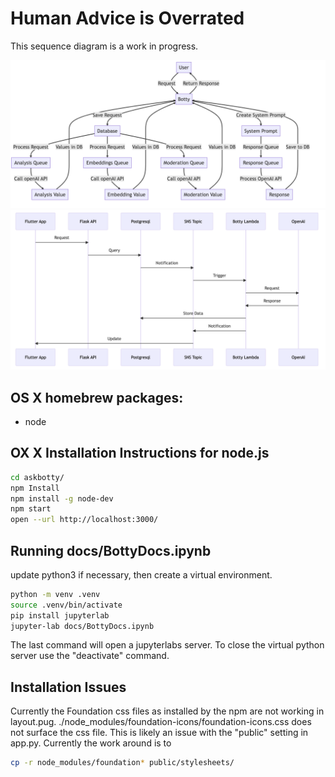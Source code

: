 # Human Advice is Overrated

This sequence diagram is a work in progress.

![Sequence Diagram](docs/bot-e_flow.png "Sequence Diagram")
![Sequence Diagram](docs/bot-e_sequence.png "Sequence Diagram")

## OS X homebrew packages:
- node

## OX X Installation Instructions for node.js

```bash
cd askbotty/
npm Install
npm install -g node-dev
npm start
open --url http://localhost:3000/

```

## Running docs/BottyDocs.ipynb

update python3 if necessary, then create a virtual environment.

```bash
python -m venv .venv
source .venv/bin/activate
pip install jupyterlab
jupyter-lab docs/BottyDocs.ipynb
```

The last command will open a jupyterlabs server.  To close the virtual python 
server use the "deactivate" command.


## Installation Issues

Currently the Foundation css files as installed by the npm are not working in layout.pug.
./node_modules/foundation-icons/foundation-icons.css does not surface the css file.  This 
is likely an issue with the "public" setting in app.py.  Currently the work around is to 

```bash
cp -r node_modules/foundation* public/stylesheets/
```
